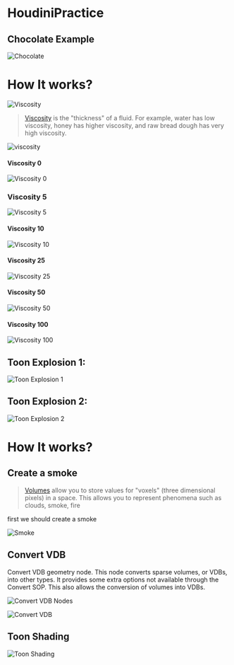 # HoudiniPractice

## Chocolate Example

![Chocolate](https://user-images.githubusercontent.com/16706911/71239519-fb929c00-231b-11ea-8cbc-428643b1d8d7.gif)

# How It works?

![Viscosity](https://user-images.githubusercontent.com/16706911/71242817-02251180-2324-11ea-941f-02212ba3c9f0.png)

> [Viscosity](https://www.sidefx.com/docs/houdini/fluid/lava.html) is the "thickness" of a fluid. For example, water has low viscosity, honey has higher viscosity, and raw bread dough has very high viscosity.



![viscosity](https://user-images.githubusercontent.com/16706911/71242974-6d6ee380-2324-11ea-999a-e16e65e5c057.gif)


#### Viscosity 0
![Viscosity 0](https://user-images.githubusercontent.com/16706911/71244167-27ffe580-2327-11ea-8f38-d97a0c8e8861.gif)

### Viscosity 5
![Viscosity 5](https://user-images.githubusercontent.com/16706911/71248991-7a460400-2331-11ea-87f1-eab082df67d7.gif)


#### Viscosity 10
![Viscosity 10](https://user-images.githubusercontent.com/16706911/71248778-f724ae00-2330-11ea-8d7e-f97704bdef77.gif)


#### Viscosity 25
![Viscosity 25](https://user-images.githubusercontent.com/16706911/71248558-5cc46a80-2330-11ea-8991-565cbbbb4563.gif)

#### Viscosity 50
![Viscosity 50](https://user-images.githubusercontent.com/16706911/71243336-64324680-2325-11ea-88b8-93ba1451263c.gif)

#### Viscosity 100
![Viscosity 100](https://user-images.githubusercontent.com/16706911/71243516-bffccf80-2325-11ea-9c56-dec7c2f43397.gif)


## Toon Explosion 1:

![Toon Explosion 1](https://user-images.githubusercontent.com/16706911/71239698-6fcd3f80-231c-11ea-96aa-cd5c5e246c90.gif)

## Toon Explosion 2:

![Toon Explosion 2](https://user-images.githubusercontent.com/16706911/71239946-174a7200-231d-11ea-977b-9e7f9acd36c9.gif)


# How It works?

## Create a smoke

> [Volumes](https://www.sidefx.com/docs/houdini/model/volumes.html) allow you to store values for "voxels" (three dimensional pixels) in a space. This allows you to represent phenomena such as clouds, smoke, fire

first we should create a smoke

![Smoke](https://user-images.githubusercontent.com/16706911/71245189-6e564400-2329-11ea-912b-c09bbb964235.gif)

## Convert VDB

Convert VDB geometry node. This node converts sparse volumes, or VDBs, into other types. It provides some extra options not available through the Convert SOP. This also allows the conversion of volumes into VDBs.

![Convert VDB Nodes](https://user-images.githubusercontent.com/16706911/71246106-51227500-232b-11ea-8e89-e2e24138f833.png)


![Convert VDB](https://user-images.githubusercontent.com/16706911/71245850-d9ece100-232a-11ea-8fab-176f93a7bee8.gif)

## Toon Shading

![Toon Shading](https://user-images.githubusercontent.com/16706911/71247711-8b414600-232e-11ea-8813-dc42680266e2.gif)








